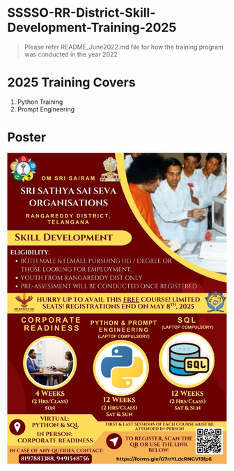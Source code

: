 # SSSSO-RR-District-Skill-Development-Training-2025
> Please refer README_June2022.md file for how the training program was conducted in the year 2022

# 2025 Training Covers
1. Python Training 
2. Prompt Engineering

# Poster
![Image](Skill_Development_2025_Poster.jpeg)
